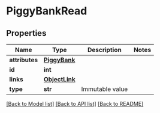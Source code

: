 # PiggyBankRead

## Properties
Name | Type | Description | Notes
------------ | ------------- | ------------- | -------------
**attributes** | [**PiggyBank**](PiggyBank.md) |  | 
**id** | **int** |  | 
**links** | [**ObjectLink**](ObjectLink.md) |  | 
**type** | **str** | Immutable value | 

[[Back to Model list]](../README.md#documentation-for-models) [[Back to API list]](../README.md#documentation-for-api-endpoints) [[Back to README]](../README.md)


